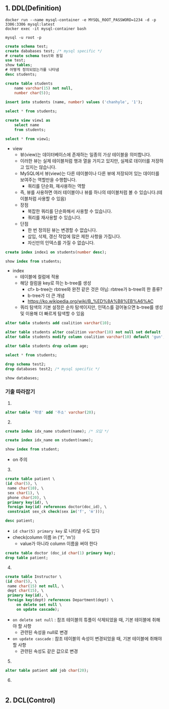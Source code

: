 ## 1. DDL(Definition)

```shell
docker run --name mysql-container -e MYSQL_ROOT_PASSWORD=1234 -d -p 3306:3306 mysql:latest
docker exec -it mysql-container bash

mysql -u root -p
```

```sql
create schema test;
create dababases test; /* mysql specific */
# create schema test와 동일
use test;
show tables;
# 어떻게 정의되었는가를 나타냄
desc students;

create table students
	name varchar(15) not null,
	number char(5));
	
insert into students (name, number) values ('chanhyle', '1');

select * from students;
```

```sql
create view view1 as
	select name
	from students;

select * from view1;
```

- view
	- 뷰(view)는 데이터베이스에 존재하는 일종의 가상 테이블을 의미합니다.
	- 이러한 뷰는 실제 테이블처럼 행과 열을 가지고 있지만, 실제로 데이터를 저장하고 있지는 않습니다.
	- MySQL에서 뷰(view)는 다른 테이블이나 다른 뷰에 저장되어 있는 데이터를 보여주는 역할만을 수행합니다.
		- 쿼리를 단순화, 재사용하는 역할
	- 즉, 뷰를 사용하면 여러 테이블이나 뷰를 하나의 테이블처럼 볼 수 있습니다.(테이블처럼 사용할 수 있음)
	- 장점
		- 복잡한 쿼리를 단순화해서 사용할 수 있습니다.
		- 쿼리를 재사용할 수 있습니다.
	- 단점
		- 한 번 정의된 뷰는 변경할 수 없습니다.
		- 삽입, 삭제, 갱신 작업에 많은 제한 사항을 가집니다.
		- 자신만의 인덱스를 가질 수 없습니다.

```sql
create index index1 on students(number desc);

show index from students;
```

- index
	- 테이블에 컬럼에 적용
	- 해당 컬럼을 key로 하는 b-tree를 생성
		- cf> b-tree는 rbtree와 완전 같은 것은 아님: rbtree가 b-tree의 한 종류?
		- b-tree가 더 큰 개념
		- https://ko.wikipedia.org/wiki/B_%ED%8A%B8%EB%A6%AC
	- 쿼리 탐색의 기본 설정은 순차 탐색이지만, 인덱스를 걸어놓으면 b-tree를 생성 및 이용해 더 빠르게 탐색할 수 있음

```sql
alter table students add coalition varchar(10);

alter table students alter coalition varchar(10) not null set default 'gun';
alter table students modify column coalition varchar(10) default 'gun'; /* mysql specific */

alter table students drop column age;

select * from students;
```

```sql
drop schema test2;
drop databases test2; /* mysql specific */

show databases;
```

### 기출 따라잡기

1. 
```sql
alter table '학생' add '주소' varchar(20);
```

2. 
```sql
create index idx_name student(name); /* 오답 */

create index idx_name on student(name);

show index from student;
```
- on 주의

3. 
```sql
create table patient \
(id char(5), \
 name char(10), \
 sex char(1), \
 phone char(20), \
 primary key(id), \
 foreign key(id) references doctor(doc_id), \
 constraint sex_ck check(sex in('f', 'm')));

desc patient;
```
- `id char(5) primary key` 로 나타낼 수도 있다
- check(column 이름 in ('f', 'm'))
	- value가 아니라 column 이름을 써야 한다

```sql
create table doctor (doc_id char(1) primary key);
drop table patient;
```

4. 
```sql
create table Instructor \
(id char(5), \
 name char(15) not null, \
 dept char(15), \
 primary key(id), \
 foreign key(dept) references Department(dept) \
	 on delete set null \
	 on update cascade);
```
-  `on delete set null` :  참조 테이블의 튜플이 삭제되었을 때, 기본 테이블에 취해야 할 사항
	- 관련된 속성을 null로 변경
- `on update cascade` :  참조 테이블의 속성이 변경되었을 때, 기본 테이블에 취해야 할 사항
	- 관련된 속성도 같은 값으로 변경

5. 
```sql
alter table patient add job char(20);
```

6. 
```sql
```
## 2. DCL(Control)
